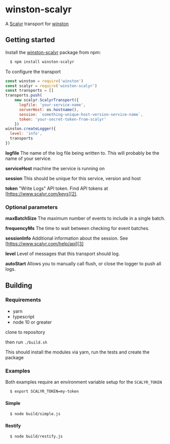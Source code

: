 # winston-scalyr

A [Scalyr][0] transport for [winston][1]

## Getting started

Install the [winston-scalyr](https://www.npmjs.com/package/winston-scalyr) package from npm:

``` bash
  $ npm install winston-scalyr
```

To configure the transport

```javascript
const winston = require('winston')
const scalyr = require('winston-scalyr')
const transports = []
transports.push(
    new scalyr.ScalyrTransport({
      logfile: 'your-service-name',
      serverHost: os.hostname(),
      session: `something-unique-host-version-service-name`,
      token: 'your-secret-token-from-scalyr'
    })
winston.createLogger({
  level: 'info',
  transports
})
```
**logfile** The name of the log file being written to. This will probably be the name of your service.

**serviceHost** machine the service is running on

**session** This should be unique for this service, version and host

**token** "Write Logs" API token. Find API tokens at [https://www.scalyr.com/keys][2].

### Optional parameters

**maxBatchSize** The maximum number of events to include in a single batch.

**frequencyMs** The time to wait between checking for event batches.

**sessionInfo** Additional information about the session. See [https://www.scalyr.com/help/api][3]

**level** Level of messages that this transport should log.

**autoStart** Allows you to manually call flush, or close the logger to push all logs.

[0]: https://www.scalyr.com
[1]: https://github.com/flatiron/winston
[2]: https://www.scalyr.com/keys
[3]: https://www.scalyr.com/help/api

## Building

### Requirements

* yarn
* typescript
* node 10 or greater

clone to repository

then run `./build.sh`

This should install the modules via yarn, run the tests and create the package

### Examples

Both examples require an environment variable setup for the `SCALYR_TOKEN`

```bash
  $ export SCALYR_TOKEN=my-token
```

#### Simple

```bash
  $ node build/simple.js
```

#### Restify

```bash
  $ node build/restify.js
```